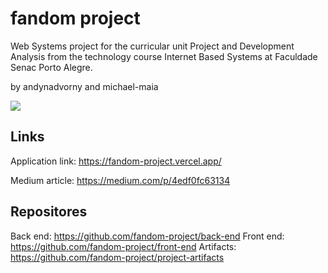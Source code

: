 # fandom project

Web Systems project for the curricular unit Project and Development Analysis from the technology course Internet Based Systems at Faculdade Senac Porto Alegre.

by andynadvorny and michael-maia

<img src="https://imgtr.ee/images/2022/11/30/5CKb.png"/>

## Links

Application link: https://fandom-project.vercel.app/

Medium article: https://medium.com/p/4edf0fc63134

## Repositores

Back end: https://github.com/fandom-project/back-end
Front end: https://github.com/fandom-project/front-end
Artifacts: https://github.com/fandom-project/project-artifacts
